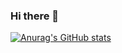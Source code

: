 ### Hi there 👋

[![Anurag's GitHub stats](https://github-readme-stats.vercel.app/api?username=tniita?&show_icons=true&theme=onedark)](https://github.com/tniita/github-readme-stats)

<!--
**tniita/tniita** is a ✨ _special_ ✨ repository because its `README.md` (this file) appears on your GitHub profile.

Here are some ideas to get you started:

- 🔭 I’m currently working on ...
- 🌱 I’m currently learning ...
- 👯 I’m looking to collaborate on ...
- 🤔 I’m looking for help with ...
- 💬 Ask me about ...
- 📫 How to reach me: ...
- 😄 Pronouns: ...
- ⚡ Fun fact: ...
-->
